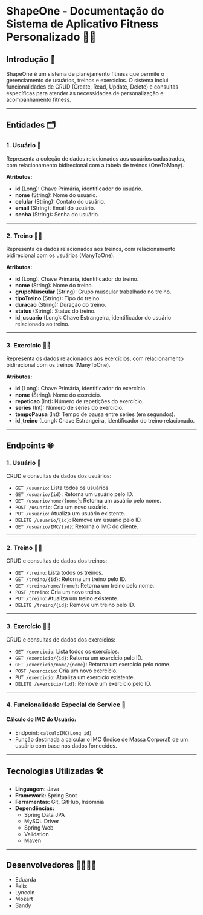 # ShapeOne - Documentação do Sistema de Aplicativo Fitness Personalizado 🏋️‍♂️

## Introdução 📖

ShapeOne é um sistema de planejamento fitness que permite o gerenciamento de usuários, treinos e exercícios. O sistema inclui funcionalidades de CRUD (Create, Read, Update, Delete) e consultas específicas para atender às necessidades de personalização e acompanhamento fitness.

---

## Entidades 🗂️

### 1. Usuário 👤

Representa a coleção de dados relacionados aos usuários cadastrados, com relacionamento bidirecional com a tabela de treinos (OneToMany).

**Atributos:**
- **id** (Long): Chave Primária, identificador do usuário.
- **nome** (String): Nome do usuário.
- **celular** (String): Contato do usuário.
- **email** (String): Email do usuário.
- **senha** (String): Senha do usuário.

---

### 2. Treino 🏋️‍♀️

Representa os dados relacionados aos treinos, com relacionamento bidirecional com os usuários (ManyToOne).

**Atributos:**
- **id** (Long): Chave Primária, identificador do treino.
- **nome** (String): Nome do treino.
- **grupoMuscular** (String): Grupo muscular trabalhado no treino.
- **tipoTreino** (String): Tipo do treino.
- **duracao** (String): Duração do treino.
- **status** (String): Status do treino.
- **id_usuario** (Long): Chave Estrangeira, identificador do usuário relacionado ao treino.

---

### 3. Exercício 🏃‍♂️

Representa os dados relacionados aos exercícios, com relacionamento bidirecional com os treinos (ManyToOne).

**Atributos:**
- **id** (Long): Chave Primária, identificador do exercício.
- **nome** (String): Nome do exercício.
- **repeticao** (Int): Número de repetições do exercício.
- **series** (Int): Número de séries do exercício.
- **tempoPausa** (Int): Tempo de pausa entre séries (em segundos).
- **id_treino** (Long): Chave Estrangeira, identificador do treino relacionado.

---

## Endpoints 🌐

### 1. Usuário 👤
CRUD e consultas de dados dos usuários:
- `GET /usuario`: Lista todos os usuários.
- `GET /usuario/{id}`: Retorna um usuário pelo ID.
- `GET /usuario/nome/{nome}`: Retorna um usuário pelo nome.
- `POST /usuario`: Cria um novo usuário.
- `PUT /usuario`: Atualiza um usuário existente.
- `DELETE /usuario/{id}`: Remove um usuário pelo ID.
- `GET /usuario/IMC/{id}`: Retorna o IMC do cliente.

---

### 2. Treino 🏋️‍♀️
CRUD e consultas de dados dos treinos:
- `GET /treino`: Lista todos os treinos.
- `GET /treino/{id}`: Retorna um treino pelo ID.
- `GET /treino/nome/{nome}`: Retorna um treino pelo nome.
- `POST /treino`: Cria um novo treino.
- `PUT /treino`: Atualiza um treino existente.
- `DELETE /treino/{id}`: Remove um treino pelo ID.

---

### 3. Exercício 🏃‍♂️
CRUD e consultas de dados dos exercícios:
- `GET /exercicio`: Lista todos os exercícios.
- `GET /exercicio/{id}`: Retorna um exercício pelo ID.
- `GET /exercicio/nome/{nome}`: Retorna um exercício pelo nome.
- `POST /exercicio`: Cria um novo exercício.
- `PUT /exercicio`: Atualiza um exercício existente.
- `DELETE /exercicio/{id}`: Remove um exercício pelo ID.

---

### 4. Funcionalidade Especial do Service 🧮

#### Cálculo do IMC do Usuário:
- Endpoint: `calculoIMC(Long id)`
- Função destinada a calcular o IMC (Índice de Massa Corporal) de um usuário com base nos dados fornecidos.

---

## Tecnologias Utilizadas 🛠️
- **Linguagem:** Java
- **Framework:** Spring Boot
- **Ferramentas:** Git, GitHub, Insomnia
- **Dependências:**
  - Spring Data JPA
  - MySQL Driver
  - Spring Web
  - Validation
  - Maven

---

## Desenvolvedores 👩‍💻👨‍💻

- Eduarda
- Felix
- Lyncoln
- Mozart
- Sandy
